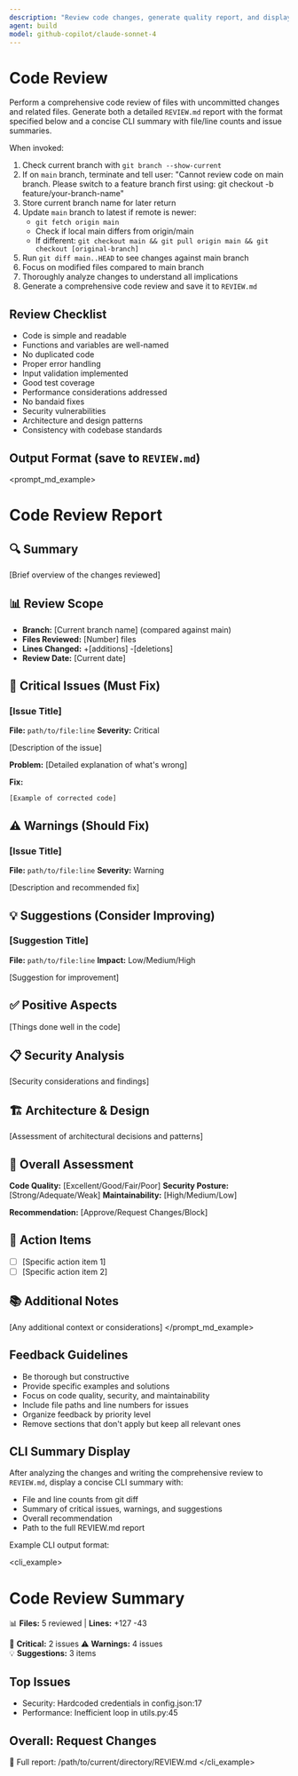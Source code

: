 ```yaml
---
description: "Review code changes, generate quality report, and display CLI summary"
agent: build
model: github-copilot/claude-sonnet-4
---
```


# Code Review

Perform a comprehensive code review of files with uncommitted changes and related files. Generate both a detailed `REVIEW.md` report with the format specified below and a concise CLI summary with file/line counts and issue summaries.

When invoked:
1. Check current branch with `git branch --show-current`
2. If on `main` branch, terminate and tell user: "Cannot review code on main branch. Please switch to a feature branch first using: git checkout -b feature/your-branch-name"
3. Store current branch name for later return
4. Update `main` branch to latest if remote is newer:
   - `git fetch origin main`
   - Check if local main differs from origin/main
   - If different: `git checkout main && git pull origin main && git checkout [original-branch]`
5. Run `git diff main..HEAD` to see changes against main branch
6. Focus on modified files compared to main branch
7. Thoroughly analyze changes to understand all implications
8. Generate a comprehensive code review and save it to `REVIEW.md`

## Review Checklist

- Code is simple and readable
- Functions and variables are well-named
- No duplicated code
- Proper error handling
- Input validation implemented
- Good test coverage
- Performance considerations addressed
- No bandaid fixes
- Security vulnerabilities
- Architecture and design patterns
- Consistency with codebase standards

## Output Format (save to `REVIEW.md`)

<prompt_md_example>
# Code Review Report

## 🔍 Summary

[Brief overview of the changes reviewed]

## 📊 Review Scope

- **Branch:** [Current branch name] (compared against main)
- **Files Reviewed:** [Number] files
- **Lines Changed:** +[additions] -[deletions] 
- **Review Date:** [Current date]

## 🚨 Critical Issues (Must Fix)

### [Issue Title]
**File:** `path/to/file:line`
**Severity:** Critical

[Description of the issue]

**Problem:**
[Detailed explanation of what's wrong]

**Fix:**
```language
[Example of corrected code]
```

## ⚠️ Warnings (Should Fix)

### [Issue Title]
**File:** `path/to/file:line`
**Severity:** Warning

[Description and recommended fix]

## 💡 Suggestions (Consider Improving)

### [Suggestion Title]
**File:** `path/to/file:line`
**Impact:** Low/Medium/High

[Suggestion for improvement]

## ✅ Positive Aspects

[Things done well in the code]

## 📋 Security Analysis

[Security considerations and findings]

## 🏗️ Architecture & Design

[Assessment of architectural decisions and patterns]

## 🎯 Overall Assessment

**Code Quality:** [Excellent/Good/Fair/Poor]
**Security Posture:** [Strong/Adequate/Weak]
**Maintainability:** [High/Medium/Low]

**Recommendation:** [Approve/Request Changes/Block]

## 📝 Action Items

- [ ] [Specific action item 1]
- [ ] [Specific action item 2]

## 📚 Additional Notes

[Any additional context or considerations]
</prompt_md_example>

## Feedback Guidelines

- Be thorough but constructive
- Provide specific examples and solutions
- Focus on code quality, security, and maintainability
- Include file paths and line numbers for issues
- Organize feedback by priority level
- Remove sections that don't apply but keep all relevant ones

## CLI Summary Display

After analyzing the changes and writing the comprehensive review to `REVIEW.md`, display a concise CLI summary with:
- File and line counts from git diff
- Summary of critical issues, warnings, and suggestions
- Overall recommendation
- Path to the full REVIEW.md report

Example CLI output format:

<cli_example>
# Code Review Summary

📊 **Files:** 5 reviewed | **Lines:** +127 -43

🚨 **Critical:** 2 issues
⚠️ **Warnings:** 4 issues  
💡 **Suggestions:** 3 items

## Top Issues
- Security: Hardcoded credentials in config.json:17
- Performance: Inefficient loop in utils.py:45

## Overall: Request Changes

📄 Full report: /path/to/current/directory/REVIEW.md
</cli_example>